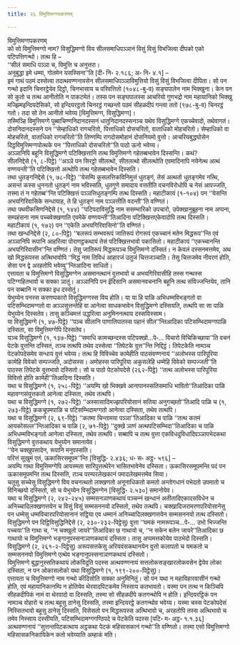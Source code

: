 ```yaml
---
title: २६ विमुत्तिमग्गपकरणम्

---
```

विमुत्तिमग्गपकरणम्  
को सो विमुत्तिमग्गो नाम? विसुद्धिमग्गो विय सीलसमाधिपञ्‍ञानं विसुं विसुं विभजित्वा दीपको एको पटिपत्तिगन्थो। तत्थ हि –  
‘‘सीलं समाधि पञ्‍ञा च, विमुत्ति च अनुत्तरा।  
अनुबुद्धा इमे धम्मा, गोतमेन यसस्सिना’’ति [दी॰ नि॰ २.१८६; अ॰ नि॰ ४.१] –  
इमं गाथं पठमं दस्सेत्वा तदत्थवण्णनावसेन सीलसमाधिपञ्‍ञाविमुत्तियो विसुं विसुं विभजित्वा दीपिता। सो पन गन्थो इदानि चिनरट्ठेयेव दिट्ठो, चिनभासाय च परिवत्तितो (१०४८-बु-व) सङ्घपालेन नाम भिक्खुना। केन पन सो कुतो च तत्थ आनीतोति न पाकटमेतं। तस्स पन सङ्घपालस्स आचरियो गुणभद्रो नाम महायानिको भिक्खु मज्झिमइन्दियदेसिको, सो इन्दियरट्ठतो चिनरट्ठं गच्छन्तो पठमं सीहळदीपं गन्त्वा ततो (९७८-बु-व) चिनरट्ठं गतो। तदा सो तेन आनीतो भवेय्य [विमुत्तिमग्ग, विसुद्धिमग्ग]।  
तस्मिञ्हि विमुत्तिमग्गे पुब्बाचिण्णनिदानदस्सनं धातुनिदानदस्सनञ्‍च यथेव विसुद्धिमग्गे एकच्‍चेवादो, तथेवागतं। दोसनिदानदस्सने पन ‘‘सेम्हाधिको रागचरितो, पित्ताधिको दोसचरितो, वाताधिको मोहचरितो। सेम्हाधिको वा मोहचरितो, वाताधिको रागचरितो’’ति तिण्णम्पि रागदोसमोहानं दोसनियमो वुत्तो। आचरियबुद्धघोसेन दिट्ठविमुत्तिमग्गपोत्थके पन ‘‘पित्ताधिको दोसचरितो’’ति पाठो ऊनो भवेय्य।  
अञ्‍ञानिपि बहूनि विसुद्धिमग्गे पटिक्खित्तानि तत्थ विमुत्तिमग्गे गहेतब्बभावेन दिस्सन्ति। कथं?  
सीलनिद्देसे (१, ८-पिट्ठे) ‘‘अञ्‍ञे पन सिरट्ठो सीलत्थो, सीतलत्थो सीलत्थोति एवमादिनापि नयेनेत्थ अत्थं वण्णयन्ती’’ति पटिक्खित्तो अत्थोपि तत्थ गहेतब्बभावेन दिस्सति।  
तथा धुतङ्गनिद्देसे (१, ७८-पिट्ठे) ‘‘येसम्पि कुसलत्तिकविनिमुत्तं धुतङ्गं, तेसं अत्थतो धुतङ्गमेव नत्थि, असन्तं कस्स धुननतो धुतङ्गं नाम भविस्सति, धुतगुणे समादाय वत्ततीति वचनविरोधोपि च नेसं आपज्‍जति, तस्मा तं न गहेतब्ब’’न्ति पटिक्खित्तं पञ्‍ञत्तिधुतङ्गम्पि तत्थ दिस्सति। महाटीकायं (१-१०४) पन ‘‘येसन्ति अभयगिरिवासिके सन्धायाह, ते हि धुतङ्गं नाम पञ्‍ञत्तीति वदन्ती’’ति वण्णितं।  
तथा पथवीकसिणनिद्देसे (१, १४४) ‘‘पटिपदाविसुद्धि नाम ससम्भारिको उपचारो, उपेक्खानुब्रूहना नाम अप्पना, सम्पहंसना नाम पच्‍चवेक्खणाति एवमेके वण्णयन्ती’’तिआदिना पटिक्खित्तएकेवादोपि तत्थ दिस्सति। महाटीकायं (१, १७२) पन ‘‘एकेति अभयगिरिवासिनो’’ति वण्णितं।  
तथा खन्धनिद्देसे (२, ८०-पिट्ठे) ‘‘बलरूपं सम्भवरूपं जातिरूपं रोगरूपं एकच्‍चानं मतेन मिद्धरूप’’न्ति एवं अञ्‍ञानिपि रूपानि आहरित्वा पोराणट्ठकथायं तेसं पटिक्खित्तभावो पकासितो। महाटीकायं ‘‘एकच्‍चानन्ति अभयगिरिवासीन’’न्ति वण्णितं। तेसु जातिरूपं मिद्धरूपञ्‍च विमुत्तिमग्गे दस्सितं। न केवलं दस्सनमत्तमेव, अथ खो मिद्धरूपस्स अत्थिभावोपि ‘‘मिद्धं नाम तिविधं आहारजं उतुजं चित्तजञ्‍चाति। तेसु चित्तजमेव नीवरणं होति, सेसा पन द्वे अरहतोपि भवेय्यु’’न्तिआदिना साधितो।  
एत्तावता च विमुत्तिमग्गे विसुद्धिमग्गेन असमानत्थानं वुत्तभावो च अभयगिरिवासीहि तस्स गन्थस्स पटिग्गहितभावो च सक्‍का ञातुं। अञ्‍ञानिपि पन ईदिसानि असमानवचनानि बहूनि तत्थ संविज्‍जन्तियेव, तानि पन सब्बानि न सक्‍का इध दस्सेतुं।  
येभुय्येन पनस्स करणप्पकारो विसुद्धिमग्गस्स विय होति। या या हि पाळि अभिधम्मविभङ्गतो वा पटिसम्भिदामग्गतो वा अञ्‍ञसुत्तन्तेहि वा आनेत्वा साधकभावेन विसुद्धिमग्गे दस्सियति, तत्थपि सा सा पाळि येभुय्येन दिस्सतेव। तासु कञ्‍चिमत्तं उद्धरित्वा अनुमिननत्थाय दस्सयिस्साम।  
या विसुद्धिमग्गे (१, ४७-पिट्ठे) ‘‘पञ्‍च सीलानि पाणातिपातस्स पहानं सील’’न्तिआदिका पटिसम्भिदामग्गपाळि दस्सिता, सा विमुत्तिमग्गेपि दिस्सतेव।  
यञ्‍च विसुद्धिमग्गे (१, १३७-पिट्ठे) ‘‘समाधि कामच्छन्दस्स पटिपक्खो…पे॰… विचारो विचिकिच्छाया’’ति वचनं पेटके वुत्तन्ति दस्सितं, तञ्‍च तत्थपि तथेव दस्सेत्वा ‘‘तिपेटके वुत्त’’न्ति निद्दिट्ठं। तिपेटकेति नामञ्‍च पेटकोपदेसमेव सन्धाय वुत्तं भवेय्य। तत्थ हि विविच्‍चेव कामेहीति पाठसंवण्णनायं ‘‘अलोभस्स पारिपूरिया कामेहि विवेको सम्पज्‍जति, अदोसस्स। अमोहस्स पारिपूरिया अकुसलेहि धम्मेहि विवेको सम्पज्‍जती’’ति पाठस्स तिपेटके वुत्तभावो दस्सितो। सो च पाठो पेटकोपदेसे (२६२-पिट्ठे) ‘‘तत्थ अलोभस्स पारिपूरिया विवित्तो होति कामेही’’तिआदिना दिस्सति।  
यथा च विसुद्धिमग्गे (१, २५८-पिट्ठे) ‘‘अयम्पि खो भिक्खवे आनापानस्सतिसमाधि भावितो’’तिआदिका पाळि महावग्गसंयुत्तकतो आनेत्वा दस्सिता, तथेव तत्थपि।  
यथा च विसुद्धिमग्गे (१, २७२-पिट्ठे) ‘‘अस्सासादिमज्झपरियोसानं सतिया अनुगच्छतो’’तिआदि पाळि च (१, २७३-पिट्ठे) ककचूपमपाळि च पटिसम्भिदामग्गतो आनेत्वा दस्सिता, तथेव तत्थपि।  
यथा च विसुद्धिमग्गे (२, ६९-पिट्ठे) ‘‘कतमा चिन्तामया पञ्‍ञा’’तिआदिका च पाळि ‘‘तत्थ कतमं आयकोसल्‍ल’’न्तिआदिका च पाळि (२, ७१-पिट्ठे) ‘‘दुक्खे ञाणं अत्थपटिसम्भिदा’’तिआदिका च पाळि अभिधम्मविभङ्गतो आनेत्वा दस्सिता, तथेव तत्थपि। सब्बापि च तत्थ वुत्ता एकविधदुविधादिपञ्‍ञापभेदकथा विसुद्धिमग्गे वुत्तकथाय येभुय्येन समानायेव।  
‘‘येन चक्खुपसादेन, रूपानि मनुपस्सति।  
परित्तं सुखुमं एतं, ऊकासिरसमूपम’’न्ति [विसुद्धि॰ २.४३६; ध॰ स॰ अट्ठ॰ ५९६] –  
अयम्पि गाथा विमुत्तिमग्गेपि आयस्मता सारिपुत्तत्थेरेन भासितभावेनेव दस्सिता। ऊकासिरसमूपमन्ति पदं पन ऊकासमूपमन्ति तत्थ दिस्सति, तञ्‍च परम्परलेखकानं पमादलेखमत्तमेव सिया।  
चतूसु सच्‍चेसु विसुद्धिमग्गे विय वचनत्थतो लक्खणतो अनूनाधिकतो कमतो अन्तोगधानं पभेदतो उपमातो च विनिच्छयो दस्सितो, सो च येभुय्येन विसुद्धिमग्गेन [विसुद्धि॰ २.५३०] समानोयेव।  
यथा च विसुद्धिमग्गे (२, २४२-२४५) सम्मसनञाणकथायं पञ्‍चन्‍नं खन्धानं अतीतादिएकादसविधेन च अनिच्‍चादिलक्खणत्तयेन च विसुं विसुं सम्मसननयो दस्सितो, तथेव तत्थपि। चक्खादिजरामरणपरियोसानेसु पन धम्मेसु धम्मविचारपरियोसानानं सट्ठिया एव धम्मानं अनिच्‍चादिलक्खणत्तयेन सम्मसननयो तत्थ दस्सितो।  
विसुद्धिमग्गे पन दिट्ठिविसुद्धिनिद्देसे (२, २३०-२३२-पिट्ठेसु) वुत्ता ‘‘यमकं नामरूपञ्‍च…पे॰… उभो भिज्‍जन्ति पच्‍चया’’ति गाथा च, ‘‘न चक्खुतो जायरे’’तिआदिका छ गाथायो च, ‘‘न सकेन बलेन जायरे’’तिआदिका छ गाथायो च विमुत्तिमग्गे भङ्गानुपस्सनाञाणकथायं दस्सिता। तासु अप्पमत्तकोयेव पाठभेदो दिस्सति।  
विसुद्धिमग्गे (२, २६१-२-पिट्ठेसु) अरूपसत्तकेसु अरियवंसकथानयेन वुत्तो कलापतो च यमकतो च सम्मसननयो विमुत्तिमग्गे एत्थेव भङ्गानुपस्सनाञाणकथायं दस्सितो।  
विमुत्तिमग्गे बुद्धानुस्सतिकथायं लोकविदूति पदस्स अत्थवण्णनायं सत्तलोकसङ्खारलोकवसेन द्वेयेव लोका दस्सिता, न पन ओकासलोको यथा विसुद्धिमग्गे (१, १९९-२००-पिट्ठेसु)।  
एत्तावता च विमुत्तिमग्गो नाम गन्थो कीदिसोति सक्‍का अनुमिनितुं। सो पन यथा न महाविहारवासीनं गन्थो होति, एवं महायानिकानम्पि न होतियेव थेरवादपिटकमेव निस्साय कतभावतो। यस्मा पन तत्थ न किञ्‍चिपि सीहळदीपिकं नामं वा थेरवादो वा दिस्सति, तस्मा सो सीहळदीपे कतगन्थोपि न होति। इन्दियरट्ठिकं पन नामञ्‍च वोहारो च तत्थ बहूसु ठानेसु दिस्सति, तस्मा इन्दियरट्ठे कतगन्थोव भवेय्य। यस्मा चस्स पेटकोपदेसं निस्सितभावो बहूसु ठानेसु दिस्सति, विसेसतो पन मिद्धरूपस्स अत्थिभावो च, अरहतोपि तस्स अत्थिभावो च तमेव निस्साय दस्सीयति, पटिसम्भिदामग्गगण्ठिपदे च पेटकेति पदस्स [पटि॰ म॰ अट्ठ॰ १.१.३६] अत्थवण्णनायं ‘‘सुत्तन्तपिटकत्थाय अट्ठकथा पेटकं महिसासकानं गन्थो’’ति वण्णितो। तस्मा एसो विमुत्तिमग्गो महिसासकनिकायिकेन कतो भवेय्याति अम्हाकं मति।  